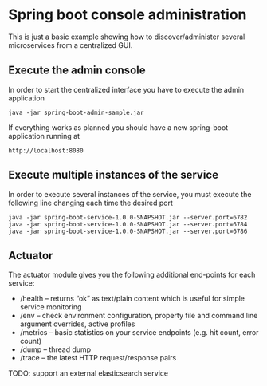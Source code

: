 Spring boot console administration
========

This is just a basic example showing how to discover/administer several microservices from a centralized GUI.

Execute the admin console
--------
 In order to start the centralized interface you have to execute the admin application

    java -jar spring-boot-admin-sample.jar

If everything works as planned you should have a new spring-boot application running at

    http://localhost:8080

Execute multiple instances of the service
--------
In order to execute several instances of the service, you must execute the following line changing each time the
desired port

    java -jar spring-boot-service-1.0.0-SNAPSHOT.jar --server.port=6782
    java -jar spring-boot-service-1.0.0-SNAPSHOT.jar --server.port=6784
    java -jar spring-boot-service-1.0.0-SNAPSHOT.jar --server.port=6786

Actuator
--------
The actuator module gives you the following additional end-points for each service:

* /health – returns “ok” as text/plain content which is useful for simple service monitoring
* /env – check environment configuration, property file and command line argument overrides, active profiles
* /metrics – basic statistics on your service endpoints (e.g. hit count, error count)
* /dump – thread dump
* /trace – the latest HTTP request/response pairs

TODO: support an external elasticsearch service
